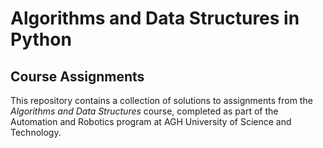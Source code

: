 # Algorithms and Data Structures in Python
## Course Assignments
This repository contains a collection of solutions to assignments from the *Algorithms and Data Structures* course, completed as part of the Automation and Robotics program at AGH University of Science and Technology.
